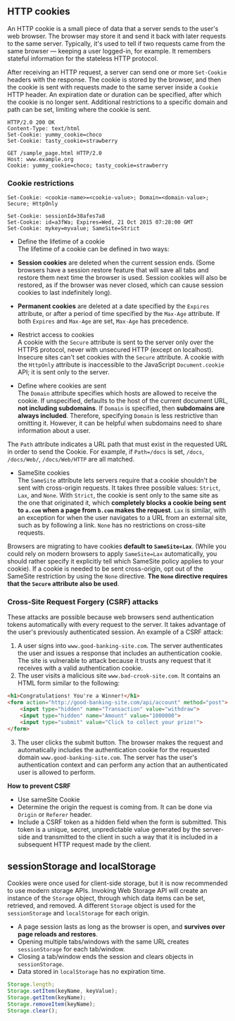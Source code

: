 ## HTTP cookies
An HTTP cookie is a small piece of data that a server sends to the user's web browser. The browser may store it and send it back with later requests to the same server. Typically, it's used to tell if two requests came from the same browser — keeping a user logged-in, for example. It remembers stateful information for the stateless HTTP protocol.

After receiving an HTTP request, a server can send one or more `Set-Cookie` headers with the response. The cookie is stored by the browser, and then the cookie is sent with requests made to the same server inside a `Cookie` HTTP header. An expiration date or duration can be specified, after which the cookie is no longer sent. Additional restrictions to a specific domain and path can be set, limiting where the cookie is sent.

```
HTTP/2.0 200 OK
Content-Type: text/html
Set-Cookie: yummy_cookie=choco
Set-Cookie: tasty_cookie=strawberry

GET /sample_page.html HTTP/2.0
Host: www.example.org
Cookie: yummy_cookie=choco; tasty_cookie=strawberry
```

### Cookie restrictions
```
Set-Cookie: <cookie-name>=<cookie-value>; Domain=<domain-value>; Secure; HttpOnly

Set-Cookie: sessionId=38afes7a8
Set-Cookie: id=a3fWa; Expires=Wed, 21 Oct 2015 07:28:00 GMT
Set-Cookie: mykey=myvalue; SameSite=Strict
```

- Define the lifetime of a cookie  
The lifetime of a cookie can be defined in two ways:
- **Session cookies** are deleted when the current session ends. (Some browsers have a session restore feature that will save all tabs and restore them next time the browser is used. Session cookies will also be restored, as if the browser was never closed, which can cause session cookies to last indefinitely long).
- **Permanent cookies** are deleted at a date specified by the `Expires` attribute, or after a period of time specified by the `Max-Age` attribute. If both `Expires` and `Max-Age` are set, `Max-Age` has precedence.

- Restrict access to cookies  
A cookie with the `Secure` attribute is sent to the server only over the HTTPS protocol, never with unsecured HTTP (except on localhost). Insecure sites can't set cookies with the `Secure` attribute. A cookie with the `HttpOnly` attribute is inaccessible to the JavaScript `Document.cookie` API; it is sent only to the server.

- Define where cookies are sent  
The `Domain` attribute specifies which hosts are allowed to receive the cookie. If unspecified, defaults to the host of the current document URL, **not including subdomains**. If `Domain` is specified, then **subdomains are always included**. Therefore, specifying `Domain` is less restrictive than omitting it. However, it can be helpful when subdomains need to share information about a user.

The `Path` attribute indicates a URL path that must exist in the requested URL in order to send the Cookie. For example, if `Path=/docs` is set, `/docs`, `/docs/Web/`, `/docs/Web/HTTP` are all matched.

- SameSite cookies  
The `SameSite` attribute lets servers require that a cookie shouldn't be sent with cross-origin requests. It takes three possible values: `Strict`, `Lax`, and `None`. With `Strict`, the cookie is sent only to the same site as the one that originated it, which **completely blocks a cookie being sent to `a.com` when a page from `b.com` makes the request**. `Lax` is similar, with an exception for when the user navigates to a URL from an external site, such as by following a link. `None` has no restrictions on cross-site requests.

Browsers are migrating to have cookies **default to `SameSite=Lax`**. (While you could rely on modern browsers to apply `SameSite=Lax` automatically, you should rather specify it explicitly tell which SameSite policy applies to your cookie). If a cookie is needed to be sent cross-origin, opt out of the SameSite restriction by using the `None` directive. **The `None` directive requires that the `Secure` attribute also be used**.

### Cross-Site Request Forgery (CSRF) attacks
These attacks are possible because web browsers send authentication tokens automatically with every request to the server. It takes advantage of the user's previously authenticated session. An example of a CSRF attack:

1. A user signs into `www.good-banking-site.com`. The server authenticates the user and issues a response that includes an authentication cookie. The site is vulnerable to attack because it trusts any request that it receives with a valid authentication cookie.
2. The user visits a malicious site `www.bad-crook-site.com`. It contains an HTML form similar to the following:
```html
<h1>Congratulations! You're a Winner!</h1>
<form action="http://good-banking-site.com/api/account" method="post">
    <input type="hidden" name="Transaction" value="withdraw">
    <input type="hidden" name="Amount" value="1000000">
    <input type="submit" value="Click to collect your prize!">
</form>
```
3. The user clicks the submit button. The browser makes the request and automatically includes the authentication cookie for the requested domain `www.good-banking-site.com`. The server has the user's authentication context and can perform any action that an authenticated user is allowed to perform.

**How to prevent CSRF**
- Use sameSite Cookie
- Determine the origin the request is coming from. It can be done via `Origin` or `Referer` header.
- Include a CSRF token as a hidden field when the form is submitted. This token is a unique, secret, unpredictable value generated by the server-side and transmitted to the client in such a way that it is included in a subsequent HTTP request made by the client.


## sessionStorage and localStorage
Cookies were once used for client-side storage, but it is now recommended to use modern storage APIs. Invoking Web Storage API will create an instance of the `Storage` object, through which data items can be set, retrieved, and removed. A different `Storage` object is used for the `sessionStorage` and `localStorage` for each origin.

- A page session lasts as long as the browser is open, and **survives over page reloads and restores**.
- Opening multiple tabs/windows with the same URL creates `sessionStorage` for each tab/window.
- Closing a tab/window ends the session and clears objects in `sessionStorage`.
- Data stored in `localStorage` has no expiration time.

```javascript
Storage.length;
Storage.setItem(keyName, keyValue);
Storage.getItem(keyName);
Storage.removeItem(keyName);
Storage.clear();
```
